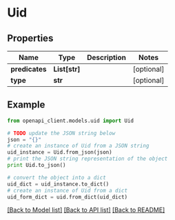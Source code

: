 # Uid


## Properties

Name | Type | Description | Notes
------------ | ------------- | ------------- | -------------
**predicates** | **List[str]** |  | [optional] 
**type** | **str** |  | [optional] 

## Example

```python
from openapi_client.models.uid import Uid

# TODO update the JSON string below
json = "{}"
# create an instance of Uid from a JSON string
uid_instance = Uid.from_json(json)
# print the JSON string representation of the object
print Uid.to_json()

# convert the object into a dict
uid_dict = uid_instance.to_dict()
# create an instance of Uid from a dict
uid_form_dict = uid.from_dict(uid_dict)
```
[[Back to Model list]](../README.md#documentation-for-models) [[Back to API list]](../README.md#documentation-for-api-endpoints) [[Back to README]](../README.md)


